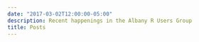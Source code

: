 ```yaml
---
date: "2017-03-02T12:00:00-05:00"
description: Recent happenings in the Albany R Users Group
title: Posts
---
```


